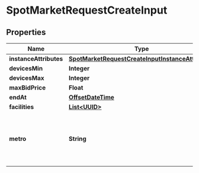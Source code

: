 
# SpotMarketRequestCreateInput

## Properties
Name | Type | Description | Notes
------------ | ------------- | ------------- | -------------
**instanceAttributes** | [**SpotMarketRequestCreateInputInstanceAttributes**](SpotMarketRequestCreateInputInstanceAttributes.md) |  |  [optional]
**devicesMin** | **Integer** |  |  [optional]
**devicesMax** | **Integer** |  |  [optional]
**maxBidPrice** | **Float** |  |  [optional]
**endAt** | [**OffsetDateTime**](OffsetDateTime.md) |  |  [optional]
**facilities** | [**List&lt;UUID&gt;**](UUID.md) |  |  [optional]
**metro** | **String** | The metro ID or code the spot market request will be created in. |  [optional]



